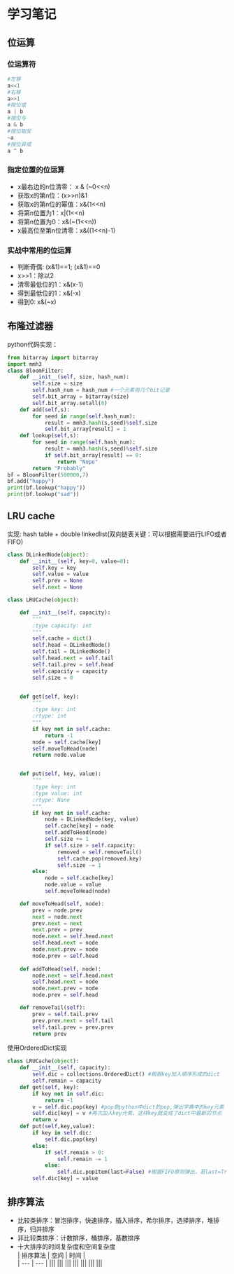 # 学习笔记
## 位运算
### 位运算符  
```python
#左移
a<<1
#右移
a>>1
#按位或
a | b
#按位与
a & b
#按位取反
~a
#按位异或
a ^ b
```

### 指定位置的位运算  
- x最右边的n位清零： x & (~0<<n)
- 获取x的第n位：(x>>n)&1
- 获取x的第n位的幂值：x&(1<<n)
- 将第n位置为1：x|(1<<n)
- 将第n位置为0：x&(~(1<<n))
- x最高位至第n位清零：x&((1<<n)-1)

### 实战中常用的位运算  
- 判断奇偶: (x&1)==1; (x&1)==0
- x>>1：除以2
- 清零最低位的1：x&(x-1)
- 得到最低位的1：x&(-x)
- 得到0: x&(~x)

## 布隆过滤器
python代码实现：  
```python
from bitarray import bitarray
import mmh3
class BloomFilter:
	def __init__(self, size, hash_num):
		self.size = size
		self.hash_num = hash_num #一个元素用几个bit记录
		self.bit_array = bitarray(size)
		self.bit_array.setall(0)
	def add(self,s):
		for seed in range(self.hash_num):
			result = mmh3.hash(s,seed)%self.size
			self.bit_array[result] = 1
	def lookup(self,s):
		for seed in range(self.hash_num):
			result = mmh3.hash(s,seed)%self.size
			if self.bit_array[result] == 0:
				return "Nope"
		return "Probably"
bf = BloomFilter(500000,7)
bf.add("happy")
print(bf.lookup("happy"))
print(bf.lookup("sad"))
```

## LRU cache  
实现: hash table + double linkedlist(双向链表关键：可以根据需要进行LIFO或者FIFO)  
```python
class DLinkedNode(object):
    def __init__(self, key=0, value=0):
        self.key = key
        self.value = value
        self.prev = None
        self.next = None

class LRUCache(object):

    def __init__(self, capacity):
        """
        :type capacity: int
        """
        self.cache = dict()
        self.head = DLinkedNode()
        self.tail = DLinkedNode()
        self.head.next = self.tail
        self.tail.prev = self.head
        self.capacity = capacity
        self.size = 0


    def get(self, key):
        """
        :type key: int
        :rtype: int
        """
        if key not in self.cache:
            return -1
        node = self.cache[key]
        self.moveToHead(node)
        return node.value


    def put(self, key, value):
        """
        :type key: int
        :type value: int
        :rtype: None
        """
        if key not in self.cache:
            node = DLinkedNode(key, value)
            self.cache[key] = node
            self.addToHead(node)
            self.size += 1
            if self.size > self.capacity:
                removed = self.removeTail()
                self.cache.pop(removed.key)
                self.size -= 1
        else:
            node = self.cache[key]
            node.value = value
            self.moveToHead(node)

    def moveToHead(self, node):
        prev = node.prev
        next = node.next
        prev.next = next
        next.prev = prev
        node.next = self.head.next
        self.head.next = node
        node.next.prev = node
        node.prev = self.head
    
    def addToHead(self, node):
        node.next = self.head.next
        self.head.next = node
        node.next.prev = node
        node.prev = self.head

    def removeTail(self):
        prev = self.tail.prev
        prev.prev.next = self.tail
        self.tail.prev = prev.prev
        return prev
```
使用OrderedDict实现  
```python
class LRUCache(object):
	def __init__(self, capacity):
		self.dic = collections.OrderedDict() #根据key加入顺序形成的dict
		self.remain = capacity
	def get(self, key):
		if key not in self.dic:
			return -1
		v = self.dic.pop(key) #pop是python中dict的pop,弹出字典中的key元素
		self.dic[key] = v #再次加入key元素，这样key就变成了dict中最新的节点
		return v
	def put(self,key,value):
		if key in self.dic:
			self.dic.pop(key)
		else:
			if self.remain > 0:
				self.remain -= 1
			else:
				self.dic.popitem(last=False) #根据FIFO原则弹出，若last=True则根据LIFO原则
		self.dic[key] = value
```

## 排序算法  
- 比较类排序：冒泡排序，快速排序，插入排序，希尔排序，选择排序，堆排序，归并排序  
- 非比较类排序：计数排序，桶排序，基数排序  
- 十大排序的时间复杂度和空间复杂度  
	| 排序算法 | 空间 | 时间 |  
	| --- | --- |
	|||
	|||
	|||
	|||
	|||
	|||
	|||
	